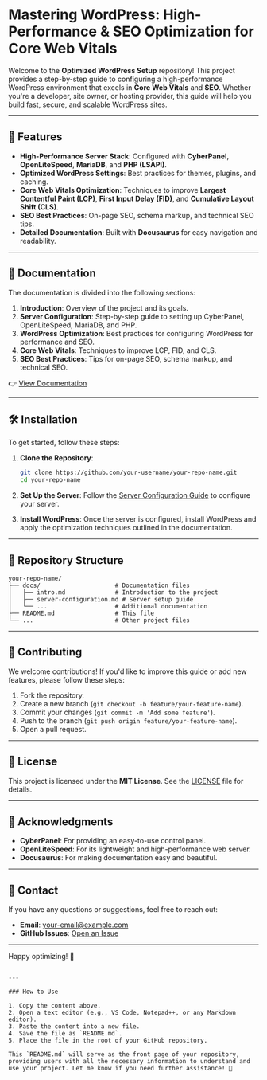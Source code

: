 # Mastering WordPress: High-Performance & SEO Optimization for Core Web Vitals

Welcome to the **Optimized WordPress Setup** repository! This project provides a step-by-step guide to configuring a high-performance WordPress environment that excels in **Core Web Vitals** and **SEO**. Whether you're a developer, site owner, or hosting provider, this guide will help you build fast, secure, and scalable WordPress sites.

---

## 🚀 Features

- **High-Performance Server Stack**: Configured with **CyberPanel**, **OpenLiteSpeed**, **MariaDB**, and **PHP (LSAPI)**.
- **Optimized WordPress Settings**: Best practices for themes, plugins, and caching.
- **Core Web Vitals Optimization**: Techniques to improve **Largest Contentful Paint (LCP)**, **First Input Delay (FID)**, and **Cumulative Layout Shift (CLS)**.
- **SEO Best Practices**: On-page SEO, schema markup, and technical SEO tips.
- **Detailed Documentation**: Built with **Docusaurus** for easy navigation and readability.

---

## 📖 Documentation

The documentation is divided into the following sections:

1. **Introduction**: Overview of the project and its goals.
2. **Server Configuration**: Step-by-step guide to setting up CyberPanel, OpenLiteSpeed, MariaDB, and PHP.
3. **WordPress Optimization**: Best practices for configuring WordPress for performance and SEO.
4. **Core Web Vitals**: Techniques to improve LCP, FID, and CLS.
5. **SEO Best Practices**: Tips for on-page SEO, schema markup, and technical SEO.

👉 [View Documentation](#)

---

## 🛠️ Installation

To get started, follow these steps:

1. **Clone the Repository**:
   ```bash
   git clone https://github.com/your-username/your-repo-name.git
   cd your-repo-name
   ```

2. **Set Up the Server**:
   Follow the [Server Configuration Guide](docs/server-configuration.md) to configure your server.

3. **Install WordPress**:
   Once the server is configured, install WordPress and apply the optimization techniques outlined in the documentation.

---

## 📂 Repository Structure

```
your-repo-name/
├── docs/                     # Documentation files
│   ├── intro.md              # Introduction to the project
│   ├── server-configuration.md # Server setup guide
│   └── ...                   # Additional documentation
├── README.md                 # This file
└── ...                       # Other project files
```

---

## 🤝 Contributing

We welcome contributions! If you'd like to improve this guide or add new features, please follow these steps:

1. Fork the repository.
2. Create a new branch (`git checkout -b feature/your-feature-name`).
3. Commit your changes (`git commit -m 'Add some feature'`).
4. Push to the branch (`git push origin feature/your-feature-name`).
5. Open a pull request.

---

## 📜 License

This project is licensed under the **MIT License**. See the [LICENSE](LICENSE) file for details.

---

## 🙏 Acknowledgments

- **CyberPanel**: For providing an easy-to-use control panel.
- **OpenLiteSpeed**: For its lightweight and high-performance web server.
- **Docusaurus**: For making documentation easy and beautiful.

---

## 📧 Contact

If you have any questions or suggestions, feel free to reach out:

- **Email**: your-email@example.com
- **GitHub Issues**: [Open an Issue](#)

---

Happy optimizing! 🚀
```

---

### How to Use

1. Copy the content above.
2. Open a text editor (e.g., VS Code, Notepad++, or any Markdown editor).
3. Paste the content into a new file.
4. Save the file as `README.md`.
5. Place the file in the root of your GitHub repository.

This `README.md` will serve as the front page of your repository, providing users with all the necessary information to understand and use your project. Let me know if you need further assistance! 🚀